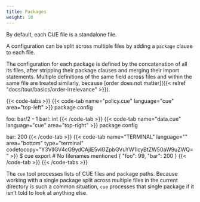 ```yaml
---
title: Packages
weight: 10
---
```


By default, each CUE file is a standalone file.

A configuration can be split across multiple files by adding a `package` clause
to each file.

The configuration for each package is defined by the concatenation of all its files,
after stripping their package clauses and merging their import statements.
Multiple definitions of the same field across files and within the same file
are treated similarly, because
[order does not matter]({{< relref "docs/tour/basics/order-irrelevance" >}}).

{{< code-tabs >}}
{{< code-tab name="policy.cue" language="cue" area="top-left" >}}
package config

foo:  bar/2 - 1
bar!: int
{{< /code-tab >}}
{{< code-tab name="data.cue" language="cue" area="top-right" >}}
package config

bar: 200
{{< /code-tab >}}
{{< code-tab name="TERMINAL" language="" area="bottom" type="terminal" codetocopy="Y3VlIGV4cG9ydCAjIE5vIGZpbGVuYW1lcyBtZW50aW9uZWQ=" >}}
$ cue export # No filenames mentioned
{
    "foo": 99,
    "bar": 200
}
{{< /code-tab >}}
{{< /code-tabs >}}

The `cue` tool processes lists of CUE files and package paths.
Because working with a single package split across multiple files in the
current directory is such a common situation,
`cue` processes that single package if it isn't told to look at anything else.
